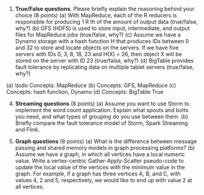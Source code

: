 1. **True/False questions**. Please briefly explain the reasoning behind your choice (8 points) 
(a) With MapReduce, each of the R reducers is responsible for producing 1 R th of the amount of output data (true/false, why?) 
(b) GFS (HDFS) is used to store input, intermediate, and output files for MapReduce jobs (true/false, why?) 
(c) Assume we have a Dynamo storage with a hash function H that produces IDs between 0 and 32 to store and locate objects on the servers. If we have five servers with IDs 0, 3, 8, 18, 23 and H(X) = 26, then object X will be stored on the server with ID 23 (true/false, why?) 
(d) BigTable provides fault tolerance by replicating data on multiple tablet servers (true/false, why?)

(a) \todo
Concepts: MapReduce
(b) 
Concepts: GFS, MapReduce
(c)
Concepts: hash function, Dynamo
(d) 
Concepts: BigTable
True


4. **Streaming questions** (8 points) 
(a) Assume you want to use Storm to implement the word count application. Explain what spouts and bolts you need, and what types of grouping do you use between them. 
(b) Briefly compare the fault tolerance model of Storm, Spark Streaming and Flink.

5. **Graph questions** (8 points) 
(a) What is the difference between message passing and shared memory models in graph processing platforms? 
(b) Assume we have a graph, in which all vertices have a local numeric value. Write a vertex-centric Gather-Apply-Scatter pseudo-code to update the local value of the vertices with the minimum value in the graph. For example, if a graph has three vertices A, B, and C, with values 4, 2 and 5, respectively, we would like to end up with value 2 at all vertices.